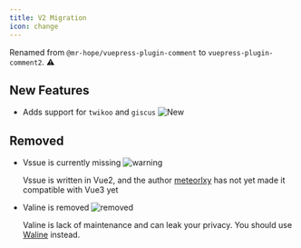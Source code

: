 ```yaml
---
title: V2 Migration
icon: change
---
```


Renamed from `@mr-hope/vuepress-plugin-comment` to `vuepress-plugin-comment2`. ⚠

## New Features

- Adds support for `twikoo` and `giscus` ![New](https://img.shields.io/badge/-New-brightgreen)

## Removed

- Vssue is currently missing ![warning](https://img.shields.io/badge/-warning-yellow)

  Vssue is written in Vue2, and the author [meteorlxy](https://github.com/meteorlxy) has not yet made it compatible with Vue3 yet

- Valine is removed ![removed](https://img.shields.io/badge/-removed-red)

  Valine is lack of maintenance and can leak your privacy. You should use [Waline](https://waline.js.org) instead.
